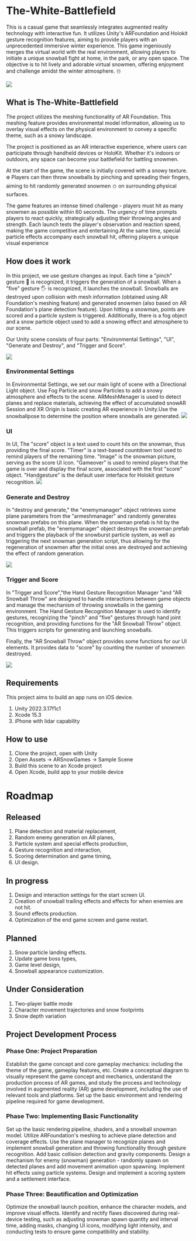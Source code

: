 # The-White-Battlefield

This is a casual game that seamlessly integrates augmented reality technology with interactive fun. It utilizes Unity's ARFoundation and Holokit gesture recognition features, aiming to provide players with an unprecedented immersive winter experience. This game ingeniously merges the virtual world with the real environment, allowing players to initiate a unique snowball fight at home, in the park, or any open space. The objective is to hit lively and adorable virtual snowmen, offering enjoyment and challenge amidst the winter atmosphere.	 :snowman_with_snow:  

![](https://github.com/Sraint2004/The-White-Battlefield/blob/main/Image/20240422195837.gif?raw=true)

## What is The-White-Battlefield

The project utilizes the meshing functionality of AR Foundation. This meshing feature provides environmental model information, allowing us to overlay visual effects on the physical environment to convey a specific theme, such as a snowy landscape. 

The project is positioned as an AR interactive experience, where users can participate through handheld devices or HoloKit. Whether it's indoors or outdoors, any space can become your battlefield for battling snowmen. 

At the start of the game, the scene is initially covered with a snowy texture. :snowflake:  Players can then throw snowballs by pinching and spreading their fingers, aiming to hit randomly generated snowmen  :snowman:   on surrounding physical surfaces. 

The game features an intense timed challenge - players must hit as many snowmen as possible within 60 seconds. The urgency of time prompts players to react quickly, strategically adjusting their throwing angles and strength. Each launch tests the player's observation and reaction speed, making the game competitive and entertaining.At the same time, special particle effects accompany each snowball hit, offering players a unique visual experience


## How does it work

In this project, we use gesture changes as input. Each time a "pinch" gesture :pinched_fingers:  is recognized, it triggers the generation of a snowball. When a "five" gesture :raised_hand_with_fingers_splayed:  is recognized, it launches the snowball. Snowballs are destroyed upon collision with mesh information (obtained using AR Foundation's meshing feature) and generated snowmen (also based on AR Foundation's plane detection feature). Upon hitting a snowman, points are scored and a particle system is triggered. Additionally, there is a fog object and a snow particle object used to add a snowing effect and atmosphere to our scene.

Our Unity scene consists of four parts: "Environmental Settings", "UI", "Generate and Destroy", and "Trigger and Score".

![](https://github.com/Sraint2004/The-White-Battlefield/blob/main/Image/032606.png?raw=true)


### Environmental Settings

In Environmental Settings, we set our main light of scene with a Directional Light object. Use Fog Particle and snow Particles to add a snowy atmosphere and effects to the scene. ARMeshMenager is used to detect planes and replace materials, achieving the effect of accumulated snowAR Session and XR Origin is basic creating AR experience in Unity.Use the snowballpose to determine the position where snowballs are generated.
![](https://github.com/Sraint2004/The-White-Battlefield/blob/main/Image/042507.png?raw=true)


### UI
In UI, The "score" object is a text used to count hits on the snowman, thus providing the final score. "Timer" is a text-based countdown tool used to remind players of the remaining time. "Image" is the snowman picture, serving as the score UI icon. "Gameover" is used to remind players that the game is over and display the final score, associated with the first "score" object. "Handgesture" is the default user interface for Holokit gesture recognition.
![](https://github.com/Sraint2004/The-White-Battlefield/blob/main/Image/42507.png?raw=true)

### Generate and Destroy

In "destroy and generate," the "enemymanager" object retrieves some plane parameters from the "armeshmanager" and randomly generates snowman prefabs on this plane. When the snowman prefab is hit by the snowball prefab, the "enemymanager" object destroys the snowman prefab and triggers the playback of the snowburst particle system, as well as triggering the next snowman generation script, thus allowing for the regeneration of snowmen after the initial ones are destroyed and achieving the effect of random generation.


![](https://github.com/Sraint2004/The-White-Battlefield/blob/main/Image/042509.png?raw=true)

### Trigger and Score

In "Trigger and Score","the Hand Gesture Recognition Manager "and "AR Snowball Throw" are designed to handle interactions between game objects and manage the mechanism of throwing snowballs in the gaming environment. The Hand Gesture Recognition Manager is used to identify gestures, recognizing the "pinch" and "five" gestures through hand joint recognition, and providing functions for the "AR Snowball Throw" object. This triggers scripts for generating and launching snowballs.

Finally, the "AR Snowball Throw" object provides some functions for our UI elements. It provides data to "score" by counting the number of snowmen destroyed.


![](https://github.com/Sraint2004/The-White-Battlefield/blob/main/Image/042508.png?raw=true)

## Requirements
  
This project aims to build an app runs on iOS device.

1. Unity 2022.3.17f1c1
2. Xcode 15.3
3. iPhone with lidar capability

## How to use

1. Clone the project, open with Unity
2. Open Assets -> ARSnowGames -> Sample Scene
3. Build this scene to an Xcode project
4. Open Xcode, build app to your mobile device

# Roadmap

## Released

1. Plane detection and material replacement, 
2. Random enemy generation on AR planes, 
3. Particle system and special effects production, 
4. Gesture recognition and interaction, 
5. Scoring determination and game timing, 
6. UI design.

## In progress

1. Design and interaction settings for the start screen UI.
2. Creation of snowball trailing effects and effects for when enemies are not hit.
3. Sound effects production.
4. Optimization of the end game screen and game restart.

## Planned

1. Snow particle landing effects.
2. Update game boss types,
3. Game level design,
4. Snowball appearance customization.

## Under Consideration

1. Two-player battle mode
2. Character movement trajectories and snow footprints
3. Snow depth variation

## Project Development Process 

### Phase One: Project Preparation

Establish the game concept and core gameplay mechanics: including the theme of the game, gameplay features, etc. Create a conceptual diagram to visually represent the game concept and mechanics, understand the production process of AR games, and study the process and technology involved in augmented reality (AR) game development, including the use of relevant tools and platforms. Set up the basic environment and rendering pipeline required for game development.

### Phase Two: Implementing Basic Functionality

Set up the basic rendering pipeline, shaders, and a snowball snowman model. Utilize ARFoundation's meshing to achieve plane detection and coverage effects. Use the plane manager to recognize planes and implement snowball generation and throwing functionality through gesture recognition. Add basic collision detection and gravity components. Design a mechanism for enemy (snowman) generation - randomly spawn on detected planes and add movement animation upon spawning. Implement hit effects using particle systems. Design and implement a scoring system and a settlement interface.

### Phase Three: Beautification and Optimization

Optimize the snowball launch position, enhance the character models, and improve visual effects. Identify and rectify flaws discovered during real-device testing, such as adjusting snowman spawn quantity and interval time, adding masks, changing UI icons, modifying light intensity, and conducting tests to ensure game compatibility and stability.




